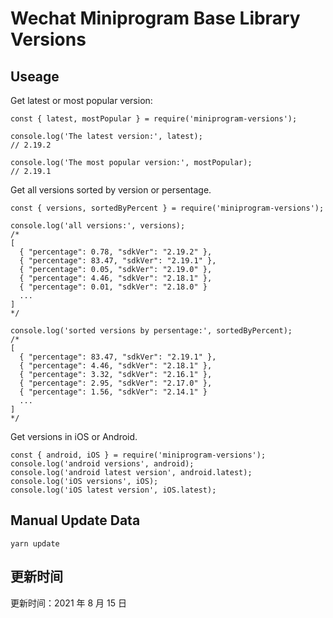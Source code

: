 
# Wechat Miniprogram Base Library Versions

## Useage

Get latest or most popular version:

```;
const { latest, mostPopular } = require('miniprogram-versions');

console.log('The latest version:', latest);
// 2.19.2

console.log('The most popular version:', mostPopular);
// 2.19.1

```

Get all versions sorted by version or persentage.

```
const { versions, sortedByPercent } = require('miniprogram-versions');

console.log('all versions:', versions);
/*
[
  { "percentage": 0.78, "sdkVer": "2.19.2" },
  { "percentage": 83.47, "sdkVer": "2.19.1" },
  { "percentage": 0.05, "sdkVer": "2.19.0" },
  { "percentage": 4.46, "sdkVer": "2.18.1" },
  { "percentage": 0.01, "sdkVer": "2.18.0" }
  ...
]
*/

console.log('sorted versions by persentage:', sortedByPercent);
/*
[
  { "percentage": 83.47, "sdkVer": "2.19.1" },
  { "percentage": 4.46, "sdkVer": "2.18.1" },
  { "percentage": 3.32, "sdkVer": "2.16.1" },
  { "percentage": 2.95, "sdkVer": "2.17.0" },
  { "percentage": 1.56, "sdkVer": "2.14.1" }
  ...
]
*/
```

Get versions in iOS or Android.

```
const { android, iOS } = require('miniprogram-versions');
console.log('android versions', android);
console.log('android latest version', android.latest);
console.log('iOS versions', iOS);
console.log('iOS latest version', iOS.latest);
```

## Manual Update Data

```
yarn update
```

## 更新时间

更新时间：2021 年 8 月 15 日

